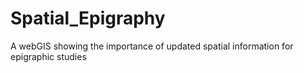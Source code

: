 # Spatial_Epigraphy
A webGIS showing the importance of updated spatial information for epigraphic studies
